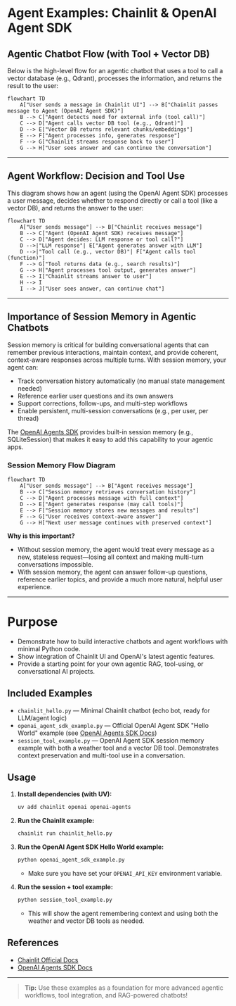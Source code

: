 # Agent Examples: Chainlit & OpenAI Agent SDK

## Agentic Chatbot Flow (with Tool + Vector DB)

Below is the high-level flow for an agentic chatbot that uses a tool to call a vector database (e.g., Qdrant), processes the information, and returns the result to the user:

```mermaid
flowchart TD
    A["User sends a message in Chainlit UI"] --> B["Chainlit passes message to Agent (OpenAI Agent SDK)"]
    B --> C["Agent detects need for external info (tool call)"]
    C --> D["Agent calls vector DB tool (e.g., Qdrant)"]
    D --> E["Vector DB returns relevant chunks/embeddings"]
    E --> F["Agent processes info, generates response"]
    F --> G["Chainlit streams response back to user"]
    G --> H["User sees answer and can continue the conversation"]
```

---

## Agent Workflow: Decision and Tool Use

This diagram shows how an agent (using the OpenAI Agent SDK) processes a user message, decides whether to respond directly or call a tool (like a vector DB), and returns the answer to the user:

```mermaid
flowchart TD
    A["User sends message"] --> B["Chainlit receives message"]
    B --> C["Agent (OpenAI Agent SDK) receives message"]
    C --> D["Agent decides: LLM response or tool call?"]
    D -->|"LLM response"| E["Agent generates answer with LLM"]
    D -->|"Tool call (e.g., vector DB)"| F["Agent calls tool (function)"]
    F --> G["Tool returns data (e.g., search results)"]
    G --> H["Agent processes tool output, generates answer"]
    E --> I["Chainlit streams answer to user"]
    H --> I
    I --> J["User sees answer, can continue chat"]
```

---

## Importance of Session Memory in Agentic Chatbots

Session memory is critical for building conversational agents that can remember previous interactions, maintain context, and provide coherent, context-aware responses across multiple turns. With session memory, your agent can:

- Track conversation history automatically (no manual state management needed)
- Reference earlier user questions and its own answers
- Support corrections, follow-ups, and multi-step workflows
- Enable persistent, multi-session conversations (e.g., per user, per thread)

The [OpenAI Agents SDK](https://openai.github.io/openai-agents-python/sessions/) provides built-in session memory (e.g., SQLiteSession) that makes it easy to add this capability to your agentic apps.

### Session Memory Flow Diagram

```mermaid
flowchart TD
    A["User sends message"] --> B["Agent receives message"]
    B --> C["Session memory retrieves conversation history"]
    C --> D["Agent processes message with full context"]
    D --> E["Agent generates response (may call tools)"]
    E --> F["Session memory stores new messages and results"]
    F --> G["User receives context-aware answer"]
    G --> H["Next user message continues with preserved context"]
```

**Why is this important?**

- Without session memory, the agent would treat every message as a new, stateless request—losing all context and making multi-turn conversations impossible.
- With session memory, the agent can answer follow-up questions, reference earlier topics, and provide a much more natural, helpful user experience.

---

# Purpose

- Demonstrate how to build interactive chatbots and agent workflows with minimal Python code.
- Show integration of Chainlit UI and OpenAI's latest agentic features.
- Provide a starting point for your own agentic RAG, tool-using, or conversational AI projects.

## Included Examples

- `chainlit_hello.py` — Minimal Chainlit chatbot (echo bot, ready for LLM/agent logic)
- `openai_agent_sdk_example.py` — Official OpenAI Agent SDK "Hello World" example (see [OpenAI Agents SDK Docs](https://openai.github.io/openai-agents-python/))
- `session_tool_example.py` — OpenAI Agent SDK session memory example with both a weather tool and a vector DB tool. Demonstrates context preservation and multi-tool use in a conversation.

## Usage

1. **Install dependencies (with UV):**

   ```bash
   uv add chainlit openai openai-agents
   ```

2. **Run the Chainlit example:**

   ```bash
   chainlit run chainlit_hello.py
   ```

3. **Run the OpenAI Agent SDK Hello World example:**

   ```bash
   python openai_agent_sdk_example.py
   ```

   - Make sure you have set your `OPENAI_API_KEY` environment variable.

4. **Run the session + tool example:**
   ```bash
   python session_tool_example.py
   ```
   - This will show the agent remembering context and using both the weather and vector DB tools as needed.

## References

- [Chainlit Official Docs](https://docs.chainlit.io/)
- [OpenAI Agents SDK Docs](https://openai.github.io/openai-agents-python/)

---

> **Tip:** Use these examples as a foundation for more advanced agentic workflows, tool integration, and RAG-powered chatbots!
